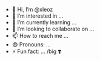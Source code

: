 - 👋 Hi, I’m @xleoz
- 👀 I’m interested in ...
- 🌱 I’m currently learning ...
- 💞️ I’m looking to collaborate on ...
- 📫 How to reach me ...
- 😄 Pronouns: ...
- ⚡ Fun fact: ...
/big ❣️

<!---
xleoz/xleoz is a ✨ special ✨ repository because its `README.md` (this file) appears on your GitHub profile.
You can click the Preview link to take a look at your changes.
--->
